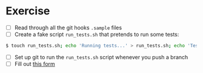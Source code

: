 # Exercise

- [ ] Read through all the git hooks `.sample` files
- [ ] Create a fake script `run_tests.sh` that pretends to run some tests:

```bash
$ touch run_tests.sh; echo 'Running tests...' > run_tests.sh; echo 'Tests passed!' > run_tests.sh; chmod a+x run_tests.sh
```

- [ ] Set up git to run the `run_tests.sh` script whenever you push a branch
- [ ] Fill out [this form](https://forms.gle/ajsWfuQKsauQnGvC8)
